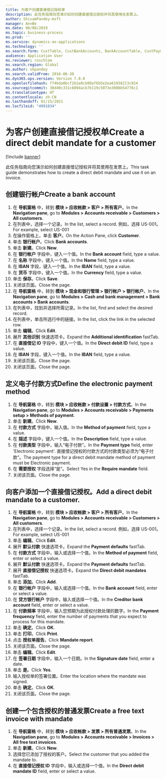 ```yaml
---
title: 为客户创建直接借记授权单
description: 此任务指南向您演示如何创建直接借记授权并将其使用在发票上。
author: ShivamPandey-msft
manager: AnnBe
ms.date: 08/08/2019
ms.topic: business-process
ms.prod: ''
ms.service: dynamics-ax-applications
ms.technology: ''
ms.search.form: CustTable, CustBankAccounts, BankAccountTable, CustPaymMode, CustDirectDebitMandate, BankAccountTableLookUp, SrsReportViewerForm,  LogisticsAddressCityLookup, CustFreeInvoice, CustTableLookup
audience: Application User
ms.reviewer: roschlom
ms.search.region: Global
ms.author: shpandey
ms.search.validFrom: 2016-06-30
ms.dyn365.ops.version: Version 7.0.0
ms.openlocfilehash: f746da0bcf2b1e0cb09af6b5e2ea61938213c924
ms.sourcegitcommit: 38d40c331c8894acb7b119c5073e3088b54776c1
ms.translationtype: HT
ms.contentlocale: zh-CN
ms.lasthandoff: 01/15/2021
ms.locfileid: "4991034"
---
```

# <a name="create-a-direct-debit-mandate-for-a-customer"></a><span data-ttu-id="e58ee-103">为客户创建直接借记授权单</span><span class="sxs-lookup"><span data-stu-id="e58ee-103">Create a direct debit mandate for a customer</span></span>

[!include [banner](../../includes/banner.md)]

<span data-ttu-id="e58ee-104">此任务指南向您演示如何创建直接借记授权并将其使用在发票上。</span><span class="sxs-lookup"><span data-stu-id="e58ee-104">This task guide demonstrates how to create a direct debit mandate and use it on an invoice.</span></span>


## <a name="create-a-bank-account"></a><span data-ttu-id="e58ee-105">创建银行帐户</span><span class="sxs-lookup"><span data-stu-id="e58ee-105">Create a bank account</span></span>
1. <span data-ttu-id="e58ee-106">在 **导航窗格** 中，转到 **模块 > 应收帐款 > 客户 > 所有客户**。</span><span class="sxs-lookup"><span data-stu-id="e58ee-106">In the **Navigation pane**, go to **Modules > Accounts receivable > Customers > All customers**.</span></span>
2. <span data-ttu-id="e58ee-107">在列表中，选择一个记录。</span><span class="sxs-lookup"><span data-stu-id="e58ee-107">In the list, select a record.</span></span> <span data-ttu-id="e58ee-108">例如，选择 US-001。</span><span class="sxs-lookup"><span data-stu-id="e58ee-108">For example, select US-001</span></span>
3. <span data-ttu-id="e58ee-109">在操作窗格上，单击 **客户**。</span><span class="sxs-lookup"><span data-stu-id="e58ee-109">On the Action Pane, click **Customer**.</span></span>
4. <span data-ttu-id="e58ee-110">单击 **银行帐户**。</span><span class="sxs-lookup"><span data-stu-id="e58ee-110">Click **Bank accounts**.</span></span>
5. <span data-ttu-id="e58ee-111">单击 **新建**。</span><span class="sxs-lookup"><span data-stu-id="e58ee-111">Click **New**.</span></span>
6. <span data-ttu-id="e58ee-112">在 **银行帐户** 字段中，键入一个值。</span><span class="sxs-lookup"><span data-stu-id="e58ee-112">In the **Bank account** field, type a value.</span></span>
7. <span data-ttu-id="e58ee-113">在 **名称** 字段中，键入一个值。</span><span class="sxs-lookup"><span data-stu-id="e58ee-113">In the **Name** field, type a value.</span></span>
8. <span data-ttu-id="e58ee-114">在 **IBAN** 字段，键入一个值。</span><span class="sxs-lookup"><span data-stu-id="e58ee-114">In the **IBAN** field, type a value.</span></span>
9. <span data-ttu-id="e58ee-115">在 **货币** 字段中，键入一个值。</span><span class="sxs-lookup"><span data-stu-id="e58ee-115">In the **Currency** field, type a value.</span></span>
10. <span data-ttu-id="e58ee-116">单击 **保存**。</span><span class="sxs-lookup"><span data-stu-id="e58ee-116">Click **Save**.</span></span>
11. <span data-ttu-id="e58ee-117">关闭该页面。</span><span class="sxs-lookup"><span data-stu-id="e58ee-117">Close the page.</span></span>
12. <span data-ttu-id="e58ee-118">在 **导航窗格** 中，转到 **模块 > 现金和银行管理 > 银行帐户 > 银行帐户**。</span><span class="sxs-lookup"><span data-stu-id="e58ee-118">In the **Navigation pane**, go to **Modules > Cash and bank management > Bank accounts > Bank accounts**.</span></span>
13. <span data-ttu-id="e58ee-119">在列表中，找到并选择所需记录。</span><span class="sxs-lookup"><span data-stu-id="e58ee-119">In the list, find and select the desired record.</span></span>
14. <span data-ttu-id="e58ee-120">在列表中，单击所选行中的链接。</span><span class="sxs-lookup"><span data-stu-id="e58ee-120">In the list, click the link in the selected row.</span></span>
15. <span data-ttu-id="e58ee-121">单击 **编辑**。</span><span class="sxs-lookup"><span data-stu-id="e58ee-121">Click **Edit**.</span></span>
16. <span data-ttu-id="e58ee-122">展开 **其他识别** 快速选项卡。</span><span class="sxs-lookup"><span data-stu-id="e58ee-122">Expand the **Additional identification** fastTab.</span></span>
17. <span data-ttu-id="e58ee-123">在 **直接借记 ID** 字段中，键入一个值。</span><span class="sxs-lookup"><span data-stu-id="e58ee-123">In the **Direct debit ID** field, type a value.</span></span>
18. <span data-ttu-id="e58ee-124">在 **IBAN** 字段，键入一个值。</span><span class="sxs-lookup"><span data-stu-id="e58ee-124">In the **IBAN** field, type a value.</span></span>
19. <span data-ttu-id="e58ee-125">关闭该页面。</span><span class="sxs-lookup"><span data-stu-id="e58ee-125">Close the page.</span></span>
20. <span data-ttu-id="e58ee-126">关闭该页面。</span><span class="sxs-lookup"><span data-stu-id="e58ee-126">Close the page.</span></span>

## <a name="define-the-electronic-payment-method"></a><span data-ttu-id="e58ee-127">定义电子付款方式</span><span class="sxs-lookup"><span data-stu-id="e58ee-127">Define the electronic payment method</span></span>
1. <span data-ttu-id="e58ee-128">在 **导航窗格** 中，转到 **模块 > 应收帐款 > 付款设置 > 付款方式**。</span><span class="sxs-lookup"><span data-stu-id="e58ee-128">In the **Navigation pane**, go to **Modules > Accounts receivable > Payments setup > Methods of payment**.</span></span>
2. <span data-ttu-id="e58ee-129">单击 **新建**。</span><span class="sxs-lookup"><span data-stu-id="e58ee-129">Click **New**.</span></span>
3. <span data-ttu-id="e58ee-130">在 **付款方式** 字段中，输入值。</span><span class="sxs-lookup"><span data-stu-id="e58ee-130">In the **Method of payment** field, type a value.</span></span>
4. <span data-ttu-id="e58ee-131">在 **描述** 字段中，键入一个值。</span><span class="sxs-lookup"><span data-stu-id="e58ee-131">In the **Description** field, type a value.</span></span>
5. <span data-ttu-id="e58ee-132">在 **付款类型** 字段中，输入“电子付款”。</span><span class="sxs-lookup"><span data-stu-id="e58ee-132">In the **Payment type** field, enter 'Electronic payment'.</span></span> <span data-ttu-id="e58ee-133">直接借记授权的付款方式的付款类型必须为“电子付款”。</span><span class="sxs-lookup"><span data-stu-id="e58ee-133">The payment type for a direct debit mandate method of payment must be Electronic payment.</span></span>
6. <span data-ttu-id="e58ee-134">在 **需要授权** 字段选择“是”。</span><span class="sxs-lookup"><span data-stu-id="e58ee-134">Select Yes in the **Require mandate** field.</span></span>
7. <span data-ttu-id="e58ee-135">关闭该页面。</span><span class="sxs-lookup"><span data-stu-id="e58ee-135">Close the page.</span></span>

## <a name="add-a-direct-debit-mandate-to-a-customer"></a><span data-ttu-id="e58ee-136">向客户添加一个直接借记授权。</span><span class="sxs-lookup"><span data-stu-id="e58ee-136">Add a direct debit mandate to a customer.</span></span>
1. <span data-ttu-id="e58ee-137">在 **导航窗格** 中，转到 **模块 > 应收帐款 > 客户 > 所有客户**。</span><span class="sxs-lookup"><span data-stu-id="e58ee-137">In the **Navigation pane**, go to **Modules > Accounts receivable > Customers > All customers**.</span></span>
2. <span data-ttu-id="e58ee-138">在列表中，选择一个记录。</span><span class="sxs-lookup"><span data-stu-id="e58ee-138">In the list, select a record.</span></span> <span data-ttu-id="e58ee-139">例如，选择 US-001。</span><span class="sxs-lookup"><span data-stu-id="e58ee-139">For example, select US-001</span></span>
3. <span data-ttu-id="e58ee-140">单击 **编辑**。</span><span class="sxs-lookup"><span data-stu-id="e58ee-140">Click **Edit**.</span></span>
4. <span data-ttu-id="e58ee-141">展开 **默认付款** 快速选项卡。</span><span class="sxs-lookup"><span data-stu-id="e58ee-141">Expand the **Payment defaults** fastTab.</span></span>
5. <span data-ttu-id="e58ee-142">在 **付款方式** 字段中，输入或选择一个值。</span><span class="sxs-lookup"><span data-stu-id="e58ee-142">In the **Method of payment** field, enter or select a value.</span></span>
6. <span data-ttu-id="e58ee-143">展开 **默认付款** 快速选项卡。</span><span class="sxs-lookup"><span data-stu-id="e58ee-143">Expand the **Payment defaults** fastTab.</span></span>
7. <span data-ttu-id="e58ee-144">展开 **直接借记授权** 快速选项卡。</span><span class="sxs-lookup"><span data-stu-id="e58ee-144">Expand the **Direct debit mandates** fastTab.</span></span>
8. <span data-ttu-id="e58ee-145">单击 **添加**。</span><span class="sxs-lookup"><span data-stu-id="e58ee-145">Click **Add**.</span></span>
9. <span data-ttu-id="e58ee-146">在 **银行帐户** 字段中，输入或选择一个值。</span><span class="sxs-lookup"><span data-stu-id="e58ee-146">In the **Bank account** field, enter or select a value.</span></span>
10. <span data-ttu-id="e58ee-147">在 **贷方银行帐户** 字段中，输入或选择一个值。</span><span class="sxs-lookup"><span data-stu-id="e58ee-147">In the **Creditor bank account** field, enter or select a value.</span></span>
11. <span data-ttu-id="e58ee-148">在 **付款频率** 字段中，输入您预期为此授权付款处理的数字。</span><span class="sxs-lookup"><span data-stu-id="e58ee-148">In the **Payment frequency** field, enter the number of payments that you expect to process for this mandate.</span></span>
12. <span data-ttu-id="e58ee-149">单击 **确定**。</span><span class="sxs-lookup"><span data-stu-id="e58ee-149">Click **OK**.</span></span>
13. <span data-ttu-id="e58ee-150">单击 **打印**。</span><span class="sxs-lookup"><span data-stu-id="e58ee-150">Click **Print**.</span></span>
14. <span data-ttu-id="e58ee-151">点击 **授权单报告**。</span><span class="sxs-lookup"><span data-stu-id="e58ee-151">Click **Mandate report**.</span></span>
15. <span data-ttu-id="e58ee-152">关闭该页面。</span><span class="sxs-lookup"><span data-stu-id="e58ee-152">Close the page.</span></span>
16. <span data-ttu-id="e58ee-153">单击 **编辑**。</span><span class="sxs-lookup"><span data-stu-id="e58ee-153">Click **Edit**.</span></span>
17. <span data-ttu-id="e58ee-154">在 **签署日期** 字段中，输入一个日期。</span><span class="sxs-lookup"><span data-stu-id="e58ee-154">In the **Signature date** field, enter a date.</span></span>
18. <span data-ttu-id="e58ee-155">单击 **是**。</span><span class="sxs-lookup"><span data-stu-id="e58ee-155">Click **Yes**.</span></span>
19. <span data-ttu-id="e58ee-156">输入授权单的签署位置。</span><span class="sxs-lookup"><span data-stu-id="e58ee-156">Enter the location where the mandate was signed.</span></span>
20. <span data-ttu-id="e58ee-157">单击 **确定**。</span><span class="sxs-lookup"><span data-stu-id="e58ee-157">Click **OK**.</span></span>
21. <span data-ttu-id="e58ee-158">关闭该页面。</span><span class="sxs-lookup"><span data-stu-id="e58ee-158">Close the page.</span></span>

## <a name="create-a-free-text-invoice-with-mandate"></a><span data-ttu-id="e58ee-159">创建一个包含授权的普通发票</span><span class="sxs-lookup"><span data-stu-id="e58ee-159">Create a free text invoice with mandate</span></span>
1. <span data-ttu-id="e58ee-160">在 **导航窗格** 中，转到 **模块 > 应收帐款 > 发票 > 所有普通发票**。</span><span class="sxs-lookup"><span data-stu-id="e58ee-160">In the **Navigation pane**, go to **Modules > Accounts receivable > Invoices > All free text invoices**.</span></span>
2. <span data-ttu-id="e58ee-161">单击 **新建**。</span><span class="sxs-lookup"><span data-stu-id="e58ee-161">Click **New**.</span></span>
3. <span data-ttu-id="e58ee-162">选择您已添加了授权的客户。</span><span class="sxs-lookup"><span data-stu-id="e58ee-162">Select the customer that you added the mandate to.</span></span>
4. <span data-ttu-id="e58ee-163">在 **直接借记授权 ID** 字段中，输入或选择一个值。</span><span class="sxs-lookup"><span data-stu-id="e58ee-163">In the **Direct debit mandate ID** field, enter or select a value.</span></span>

